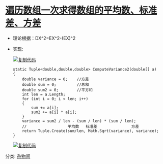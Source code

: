 #  			[遍历数组一次求得数组的平均数、标准差、方差](https://www.cnblogs.com/chihirosan/p/5530906.html) 		



- 理论根据：DX^2=EX^2-(EX)^2

- 实现:

  [![复制代码](https://common.cnblogs.com/images/copycode.gif)](javascript:void(0);)

  ```
  static Tuple<double,double,double> ComputeVariance2(double[] a)
  {
      double variance = 0;    //方差
      double sum = 0;         //总和
      double sum2 = 0;        //平方和
      int len = a.Length;
      for (int i = 0; i < len; i++)
      {
          sum += a[i];
          sum2 += a[i] * a[i];
      }
      variance = sum2 / len - (sum / len) * (sum / len);
      //                  平均数   标准差               方差
      return Tuple.Create(sum/len, Math.Sqrt(variance), variance);
  }
  ```

  [![复制代码](https://common.cnblogs.com/images/copycode.gif)](javascript:void(0);)



分类: [杂物间](https://www.cnblogs.com/chihirosan/category/778671.html)
